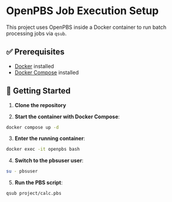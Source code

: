 # OpenPBS Job Execution Setup

This project uses OpenPBS inside a Docker container to run batch processing jobs via `qsub`.

## ✅ Prerequisites

- [Docker](https://docs.docker.com/get-docker/) installed
- [Docker Compose](https://docs.docker.com/compose/install/) installed

## 🚀 Getting Started

1. **Clone the repository**

2. **Start the container with Docker Compose**:

 ```bash
docker compose up -d
 ```

3. **Enter the running container**:

 ```bash
docker exec -it openpbs bash
 ```
4. **Switch to the pbsuser user**:
 ```bash
su - pbsuser
 ```
5. **Run the PBS script**:
 ```bash
qsub project/calc.pbs
 ```
